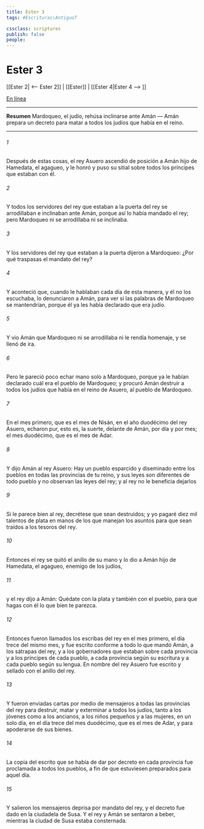 ```yaml
---
title: Ester 3
tags: #Escrituras\AntiguoT

cssclass: scriptures
publish: false
people:
---
```


# Ester 3
[[Ester 2| <-- Ester 2]] | [[Ester]] | [[Ester 4|Ester 4 --> ]]

[En línea](https://churchofjesuschrist.org/study/scriptures/ot/esth/3?lang=spa)

---
__Resumen__
Mardoqueo, el judío, rehúsa inclinarse ante Amán — Amán prepara un decreto para matar a todos los judíos que había en el reino.

---
###### 1 
Después de estas cosas, el rey Asuero ascendió de posición a Amán hijo de Hamedata, el agagueo, y le honró y puso su sitial sobre todos los príncipes que estaban con él.

###### 2 
Y todos los servidores del rey que estaban a la puerta del rey se arrodillaban e inclinaban ante Amán, porque así lo había mandado el rey; pero Mardoqueo ni se arrodillaba ni se inclinaba.

###### 3 
Y los servidores del rey que estaban a la puerta dijeron a Mardoqueo: ¿Por qué traspasas el mandato del rey?

###### 4 
Y aconteció que, cuando le hablaban cada día de esta manera, y él no los escuchaba, lo denunciaron a Amán, para ver si las palabras de Mardoqueo se mantendrían, porque él ya les había declarado que era judío.

###### 5 
Y vio Amán que Mardoqueo ni se arrodillaba ni le rendía homenaje, y se llenó de ira.

###### 6 
Pero le pareció poco echar mano solo a Mardoqueo, porque ya le habían declarado cuál era el pueblo de Mardoqueo; y procuró Amán destruir a todos los judíos que había en el reino de Asuero, al pueblo de Mardoqueo.

###### 7 
En el mes primero, que es el mes de Nisán, en el año duodécimo del rey Asuero, echaron pur, esto es, la suerte, delante de Amán, por día y por mes;  el mes duodécimo, que es el mes de Adar.

###### 8 
Y dijo Amán al rey Asuero: Hay un pueblo esparcido y diseminado entre los pueblos en todas las provincias de tu reino, y sus leyes son diferentes de  todo pueblo y no observan las leyes del rey; y al rey no le beneficia dejarlos 

###### 9 
Si le parece bien al rey, decrétese que sean destruidos; y yo pagaré diez mil talentos de plata en manos de los que manejan los asuntos  para que sean traídos a los tesoros del rey.

###### 10 
Entonces el rey se quitó el anillo de su mano y lo dio a Amán hijo de Hamedata, el agagueo, enemigo de los judíos,

###### 11 
y el rey dijo a Amán: Quédate con la plata y también con el pueblo, para que hagas con él lo que bien te parezca.

###### 12 
Entonces fueron llamados los escribas del rey en el mes primero, el día trece del mismo mes, y fue escrito conforme a todo lo que mandó Amán, a los sátrapas del rey, y a los gobernadores que estaban sobre cada provincia y a los príncipes de cada pueblo, a cada provincia según su escritura y a cada pueblo según su lengua. En nombre del rey Asuero fue escrito y sellado con el anillo del rey.

###### 13 
Y fueron enviadas cartas por medio de mensajeros a todas las provincias del rey para destruir, matar y exterminar a todos los judíos, tanto a los jóvenes como a los ancianos, a los niños pequeños y a las mujeres, en un solo día, en el día trece del mes duodécimo, que es el mes de Adar, y para apoderarse de sus bienes.

###### 14 
La copia del escrito que se había de dar por decreto en cada provincia fue proclamada a todos los pueblos, a fin de que estuviesen preparados para aquel día.

###### 15 
Y salieron los mensajeros deprisa por mandato del rey, y el decreto fue dado en la ciudadela de Susa. Y el rey y Amán se sentaron a beber, mientras la ciudad de Susa estaba consternada.

